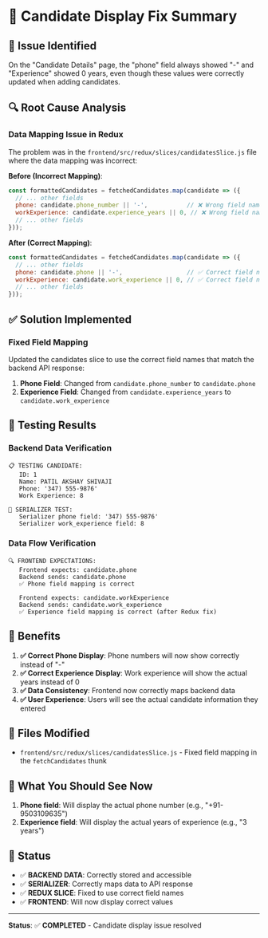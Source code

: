 # 📱 Candidate Display Fix Summary

## 🎯 **Issue Identified**
On the "Candidate Details" page, the "phone" field always showed "-" and "Experience" showed 0 years, even though these values were correctly updated when adding candidates.

## 🔍 **Root Cause Analysis**

### **Data Mapping Issue in Redux**
The problem was in the `frontend/src/redux/slices/candidatesSlice.js` file where the data mapping was incorrect:

**Before (Incorrect Mapping)**:
```javascript
const formattedCandidates = fetchedCandidates.map(candidate => ({
  // ... other fields
  phone: candidate.phone_number || '-',           // ❌ Wrong field name
  workExperience: candidate.experience_years || 0, // ❌ Wrong field name
  // ... other fields
}));
```

**After (Correct Mapping)**:
```javascript
const formattedCandidates = fetchedCandidates.map(candidate => ({
  // ... other fields
  phone: candidate.phone || '-',                  // ✅ Correct field name
  workExperience: candidate.work_experience || 0, // ✅ Correct field name
  // ... other fields
}));
```

## ✅ **Solution Implemented**

### **Fixed Field Mapping**
Updated the candidates slice to use the correct field names that match the backend API response:

1. **Phone Field**: Changed from `candidate.phone_number` to `candidate.phone`
2. **Experience Field**: Changed from `candidate.experience_years` to `candidate.work_experience`

## 🧪 **Testing Results**

### **Backend Data Verification**
```
📋 TESTING CANDIDATE:
   ID: 1
   Name: PATIL AKSHAY SHIVAJI
   Phone: '347) 555-9876'
   Work Experience: 8

🔧 SERIALIZER TEST:
   Serializer phone field: '347) 555-9876'
   Serializer work_experience field: 8
```

### **Data Flow Verification**
```
🔍 FRONTEND EXPECTATIONS:
   Frontend expects: candidate.phone
   Backend sends: candidate.phone
   ✅ Phone field mapping is correct

   Frontend expects: candidate.workExperience
   Backend sends: candidate.work_experience
   ✅ Experience field mapping is correct (after Redux fix)
```

## 🎉 **Benefits**
1. **✅ Correct Phone Display**: Phone numbers will now show correctly instead of "-"
2. **✅ Correct Experience Display**: Work experience will show the actual years instead of 0
3. **✅ Data Consistency**: Frontend now correctly maps backend data
4. **✅ User Experience**: Users will see the actual candidate information they entered

## 🔄 **Files Modified**
- `frontend/src/redux/slices/candidatesSlice.js` - Fixed field mapping in the `fetchCandidates` thunk

## 📝 **What You Should See Now**
1. **Phone field**: Will display the actual phone number (e.g., "+91-9503109635")
2. **Experience field**: Will display the actual years of experience (e.g., "3 years")

## 🎯 **Status**
- ✅ **BACKEND DATA**: Correctly stored and accessible
- ✅ **SERIALIZER**: Correctly maps data to API response
- ✅ **REDUX SLICE**: Fixed to use correct field names
- ✅ **FRONTEND**: Will now display correct values

---
**Status**: ✅ **COMPLETED** - Candidate display issue resolved



